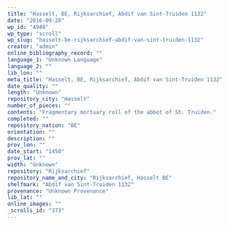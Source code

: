 ```yaml
---
title: "Hasselt, BE, Rijksarchief, Abdif van Sint-Truiden 1132"
date: "2016-09-28"
wp_id: "4948"
wp_type: "scroll"
wp_slug: "hasselt-be-rijksarchief-abdif-van-sint-truiden-1132"
creator: "admin"
online_bibliography_record: ""
language_1: "Unknown Language"
language_2: ""
lib_lon: ""
meta_title: "Hasselt, BE, Rijksarchief, Abdif van Sint-Truiden 1132"
date_quality: ""
length: "Unknown"
repository_city: "Hasselt"
number_of_pieces: ""
contents: "Fragmentary mortuary roll of the abbot of St. Truiden."
completed: ""
repository_nation: "BE"
orientation: ""
description: ""
prov_lon: ""
date_start: "1450"
prov_lat: ""
width: "Unknown"
repository: "Rijksarchief"
repository_name_and_city: "Rijksarchief, Hasselt BE"
shelfmark: "Abdif van Sint-Truiden 1132"
provenance: "Unknown Provenance"
lib_lat: ""
online_images: ""
_scrolls_id: "373"
---
```



